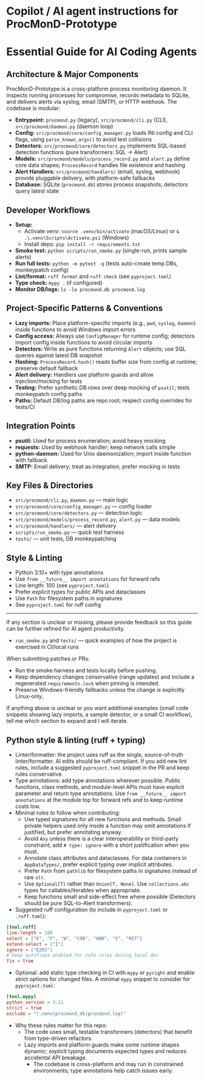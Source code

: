 # Copilot / AI agent instructions for ProcMonD-Prototype


# Essential Guide for AI Coding Agents

## Architecture & Major Components
ProcMonD-Prototype is a cross-platform process monitoring daemon. It inspects running processes for compromise, records metadata to SQLite, and delivers alerts via syslog, email (SMTP), or HTTP webhook. The codebase is modular:

- **Entrypoint:** `procmond.py` (legacy), `src/procmond/cli.py` (CLI), `src/procmond/daemon.py` (daemon loop)
- **Config:** `src/procmond/core/config_manager.py` loads INI config and CLI flags, using `parse_known_args()` to avoid test collisions
- **Detectors:** `src/procmond/core/detectors.py` implements SQL-based detection functions (pure transformers: SQL → Alert)
- **Models:** `src/procmond/models/process_record.py` and `alert.py` define core data shapes; `ProcessRecord` handles file existence and hashing
- **Alert Handlers:** `src/procmond/handlers/` (email, syslog, webhook) provide pluggable delivery, with platform-safe fallbacks
- **Database:** SQLite (`procmond.db`) stores process snapshots; detectors query latest state

## Developer Workflows
- **Setup:**
  - Activate venv: `source .venv/bin/activate` (macOS/Linux) or `& .\.venv\Scripts\Activate.ps1` (Windows)
  - Install deps: `pip install -r requirements.txt`
- **Smoke test:** `python scripts/run_smoke.py` (single-run, prints sample alerts)
- **Run full tests:** `python -m pytest -q` (tests auto-create temp DBs, monkeypatch config)
- **Lint/format:** `ruff format` and `ruff check` (see `pyproject.toml`)
- **Type check:** `mypy .` (if configured)
- **Monitor DB/logs:** `ls -la procmond.db procmond.log`

## Project-Specific Patterns & Conventions
- **Lazy imports:** Place platform-specific imports (e.g., `pwd`, `syslog`, `daemon`) inside functions to avoid Windows import errors
- **Config access:** Always use `ConfigManager` for runtime config; detectors import config inside functions to avoid circular imports
- **Detectors:** Write as pure functions returning `Alert` objects; use SQL queries against latest DB snapshot
- **Hashing:** `ProcessRecord.hash()` reads buffer size from config at runtime; preserve default fallback
- **Alert delivery:** Handlers use platform guards and allow injection/mocking for tests
- **Testing:** Prefer synthetic DB rows over deep mocking of `psutil`; tests monkeypatch config paths
- **Paths:** Default DB/log paths are repo root; respect config overrides for tests/CI

## Integration Points
- **psutil:** Used for process enumeration; avoid heavy mocking
- **requests:** Used by webhook handler; keep network calls simple
- **python-daemon:** Used for Unix daemonization; import inside function with fallback
- **SMTP:** Email delivery; treat as integration, prefer mocking in tests

## Key Files & Directories
- `src/procmond/cli.py`, `daemon.py` — main logic
- `src/procmond/core/config_manager.py` — config loader
- `src/procmond/core/detectors.py` — detection logic
- `src/procmond/models/process_record.py`, `alert.py` — data models
- `src/procmond/handlers/` — alert delivery
- `scripts/run_smoke.py` — quick test harness
- `tests/` — unit tests, DB monkeypatching

## Style & Linting
- Python 3.10+ with type annotations
- Use `from __future__ import annotations` for forward refs
- Line length: 100 (see `pyproject.toml`)
- Prefer explicit types for public APIs and dataclasses
- Use `Path` for filesystem paths in signatures
- See `pyproject.toml` for ruff config

---
If any section is unclear or missing, please provide feedback so this guide can be further refined for AI agent productivity.
- `run_smoke.py` and `tests/` — quick examples of how the project is exercised in CI/local runs

When submitting patches or PRs:

- Run the smoke harness and tests locally before pushing.
- Keep dependency changes conservative (range updates) and include a regenerated `requirements.lock` when pinning is intended.
- Preserve Windows-friendly fallbacks unless the change is explicitly Linux-only.

If anything above is unclear or you want additional examples (small code snippets showing lazy imports, a sample detector, or a small CI workflow), tell me which section to expand and I will iterate.

## Python style & linting (ruff + typing)

- Linter/formatter: the project uses ruff as the single, source-of-truth linter/formatter. AI edits should be ruff-compliant. If you add new lint rules, include a suggested `pyproject.toml` snippet in the PR and keep rules conservative.
- Type annotations: add type annotations wherever possible. Public functions, class methods, and module-level APIs must have explicit parameter and return type annotations. Use `from __future__ import annotations` at the module top for forward refs and to keep runtime costs low.
- Minimal rules to follow when contributing:
  - Use typed signatures for all new functions and methods. Small private helpers used only inside a function may omit annotations if justified, but prefer annotating anyway.
  - Avoid `Any` unless there is a clear interoperability or third-party constraint; add `# type: ignore` with a short justification when you must.
  - Annotate class attributes and dataclasses. For data containers in `AppDataTypes/`, prefer explicit typing over implicit attributes.
  - Prefer `Path` from `pathlib` for filesystem paths in signatures instead of raw `str`.
  - Use `Optional[T]` rather than `Union[T, None]`. Use `collections.abc` types for callables/iterables when appropriate.
  - Keep functions small and side-effect free where possible (Detectors should be pure SQL-to-Alert transformers).
- Suggested ruff configuration (to include in `pyproject.toml` or `.ruff.toml`):

```toml
[tool.ruff]
line-length = 100
select = ["E", "F", "W", "C90", "ANN", "S", "RET"]
extend-select = ["I"]
ignore = ["E203"]
# Keep autofixes enabled for safe rules during local dev
fix = true
```

- Optional: add static type checking in CI with `mypy` or `pyright` and enable strict options for changed files. A minimal `mypy` snippet to consider for `pyproject.toml`:

```toml
[tool.mypy]
python_version = 3.11
strict = true
exclude = "(.venv|procmond.db|procmond.log)"
```

- Why these rules matter for this repo:
  - The code uses small, testable transformers (detectors) that benefit from type-driven refactors.
  - Lazy imports and platform guards make some runtime shapes dynamic; explicit typing documents expected types and reduces accidental API breakage.
    - The codebase is cross-platform and may run in constrained environments; type annotations help catch issues early.
